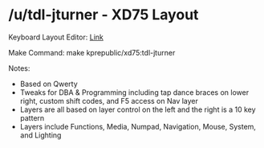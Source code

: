 /u/tdl-jturner - XD75 Layout
===

Keyboard Layout Editor: [Link](http://www.keyboard-layout-editor.com/#/gists/b2b23097ef70fd9170e266e4cbc06c02)

Make Command: make kprepublic/xd75:tdl-jturner

Notes:
* Based on Qwerty
* Tweaks for DBA & Programming including tap dance braces on lower right, custom shift codes, and F5 access on Nav layer
* Layers are all based on layer control on the left and the right is a 10 key pattern
* Layers include Functions, Media, Numpad, Navigation, Mouse, System, and Lighting
